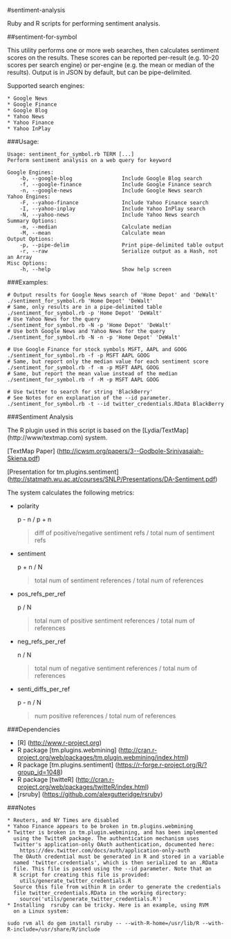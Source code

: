 #sentiment-analysis

Ruby and R scripts for performing sentiment analysis.


##sentiment-for-symbol

This utility performs one or more web searches, then calculates sentiment scores
on the results. These scores can be reported per-result (e.g. 10-20 scores per
search engine) or per-engine (e.g. the mean or median of the results). Output
is in JSON by default, but can be pipe-delimited.

Supported search engines:

	* Google News
	* Google Finance
	* Google Blog
	* Yahoo News
	* Yahoo Finance
	* Yahoo InPlay

###Usage:

	Usage: sentiment_for_symbol.rb TERM [...]
	Perform sentiment analysis on a web query for keyword

	Google Engines:
	    -b, --google-blog                Include Google Blog search
	    -f, --google-finance             Include Google Finance search
	    -n, --google-news                Include Google News search
	Yahoo Engines:
	    -F, --yahoo-finance              Include Yahoo Finance search
	    -I, --yahoo-inplay               Include Yahoo InPlay search
	    -N, --yahoo-news                 Include Yahoo News search
	Summary Options:
	    -m, --median                     Calculate median
	    -M, --mean                       Calculate mean
	Output Options:
	    -p, --pipe-delim                 Print pipe-delimited table output
	    -r, --raw                        Serialize output as a Hash, not an Array
	Misc Options:
	    -h, --help                       Show help screen
	
###Examples:

	# Output results for Google News search of 'Home Depot' and 'DeWalt'
	./sentiment_for_symbol.rb 'Home Depot' 'DeWalt'
	# Same, only results are in a pipe-delimited table
	./sentiment_for_symbol.rb -p 'Home Depot' 'DeWalt'
	# Use Yahoo News for the query
	./sentiment_for_symbol.rb -N -p 'Home Depot' 'DeWalt'
	# Use both Google News and Yahoo News for the query
	./sentiment_for_symbol.rb -N -n -p 'Home Depot' 'DeWalt'

	# Use Google Finance for stock symbols MSFT, AAPL and GOOG
	./sentiment_for_symbol.rb -f -p MSFT AAPL GOOG
	# Same, but report only the median value for each sentiment score
	./sentiment_for_symbol.rb -f -m -p MSFT AAPL GOOG
	# Same, but report the mean value instead of the median
	./sentiment_for_symbol.rb -f -M -p MSFT AAPL GOOG

	# Use twitter to search for string 'BlackBerry'
	# See Notes for en explanation of the --id parameter.
	./sentiment_for_symbol.rb -t --id twitter_credentials.RData BlackBerry

###Sentiment Analysis

The R plugin used in this script is based on the [Lydia/TextMap] (http://www/textmap.com) system.


  [TextMap Paper] (http://icwsm.org/papers/3--Godbole-Srinivasaiah-Skiena.pdf)

  [Presentation for tm.plugins.sentiment] (http://statmath.wu.ac.at/courses/SNLP/Presentations/DA-Sentiment.pdf)

The system calculates the following metrics:

  * polarity

	p - n / p + n
	> diff of positive/negative sentiment refs / total num of sentiment refs

  * sentiment

	p + n / N
	> total num of sentiment references / total num of references

  * pos_refs_per_ref

	p / N
	> total num of positive sentiment references / total num of references

  * neg_refs_per_ref

	n / N
	> total num of negative sentiment references / total num of references

  * senti_diffs_per_ref

	p - n / N
	> num positive references / total num of references


###Dependencies

  * [R] (http://www.r-project.org)
  * R package [tm.plugins.webmining] (http://cran.r-project.org/web/packages/tm.plugin.webmining/index.html)
  * R package [tm.plugins.sentiment] (https://r-forge.r-project.org/R/?group_id=1048)
  * R package [twitteR] (http://cran.r-project.org/web/packages/twitteR/index.html)
  * [rsruby] (https://github.com/alexgutteridge/rsruby)
   

###Notes

	* Reuters, and NY Times are disabled
	* Yahoo Finance appears to be broken in tm.plugins.webmining
	* Twitter is broken in tm.plugin.webmining, and has been implemented
	  using the TwitteR package. The authentication mechanism uses
	  Twitter's application-only OAuth authentication, documented here:
	    https://dev.twitter.com/docs/auth/application-only-auth
	  The OAuth credential must be generated in R and stored in a variable
	  named 'twitter.credentials', which is then serialized to an .RData
	  file. This file is passed using the --id parameter. Note that an
	  R script for creating this file is provided: 
	    utils/generate_twitter_credentials.R
	  Source this file from within R in order to generate the credentials
	  file twitter_credentials.RData in the working directory:
	    source('utils/generate_twitter_credentials.R')
	* Installing  rsruby can be tricky. Here is an example, using RVM
	  on a Linux system:

	sudo rvm all do gem install rsruby -- --with-R-home=/usr/lib/R --with-R-include=/usr/share/R/include

